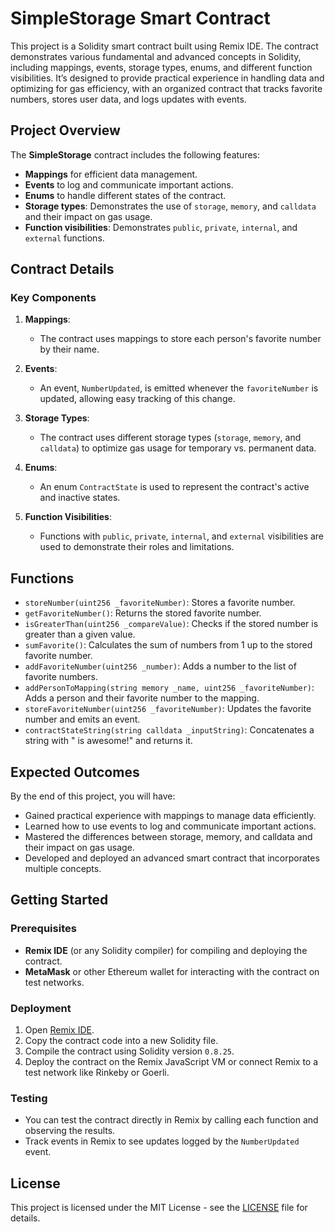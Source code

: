 # SimpleStorage Smart Contract

This project is a Solidity smart contract built using Remix IDE. The contract demonstrates various fundamental and advanced concepts in Solidity, including mappings, events, storage types, enums, and different function visibilities. It’s designed to provide practical experience in handling data and optimizing for gas efficiency, with an organized contract that tracks favorite numbers, stores user data, and logs updates with events.

## Project Overview

The **SimpleStorage** contract includes the following features:
- **Mappings** for efficient data management.
- **Events** to log and communicate important actions.
- **Enums** to handle different states of the contract.
- **Storage types**: Demonstrates the use of `storage`, `memory`, and `calldata` and their impact on gas usage.
- **Function visibilities**: Demonstrates `public`, `private`, `internal`, and `external` functions.

## Contract Details

### Key Components

1. **Mappings**: 
   - The contract uses mappings to store each person's favorite number by their name.
   
2. **Events**:
   - An event, `NumberUpdated`, is emitted whenever the `favoriteNumber` is updated, allowing easy tracking of this change.

3. **Storage Types**:
   - The contract uses different storage types (`storage`, `memory`, and `calldata`) to optimize gas usage for temporary vs. permanent data.

4. **Enums**:
   - An enum `ContractState` is used to represent the contract's active and inactive states.

5. **Function Visibilities**:
   - Functions with `public`, `private`, `internal`, and `external` visibilities are used to demonstrate their roles and limitations.

## Functions

- `storeNumber(uint256 _favoriteNumber)`: Stores a favorite number.
- `getFavoriteNumber()`: Returns the stored favorite number.
- `isGreaterThan(uint256 _compareValue)`: Checks if the stored number is greater than a given value.
- `sumFavorite()`: Calculates the sum of numbers from 1 up to the stored favorite number.
- `addFavoriteNumber(uint256 _number)`: Adds a number to the list of favorite numbers.
- `addPersonToMapping(string memory _name, uint256 _favoriteNumber)`: Adds a person and their favorite number to the mapping.
- `storeFavoriteNumber(uint256 _favoriteNumber)`: Updates the favorite number and emits an event.
- `contractStateString(string calldata _inputString)`: Concatenates a string with " is awesome!" and returns it.

## Expected Outcomes

By the end of this project, you will have:
- Gained practical experience with mappings to manage data efficiently.
- Learned how to use events to log and communicate important actions.
- Mastered the differences between storage, memory, and calldata and their impact on gas usage.
- Developed and deployed an advanced smart contract that incorporates multiple concepts.

## Getting Started

### Prerequisites
- **Remix IDE** (or any Solidity compiler) for compiling and deploying the contract.
- **MetaMask** or other Ethereum wallet for interacting with the contract on test networks.

### Deployment
1. Open [Remix IDE](https://remix.ethereum.org/).
2. Copy the contract code into a new Solidity file.
3. Compile the contract using Solidity version `0.8.25`.
4. Deploy the contract on the Remix JavaScript VM or connect Remix to a test network like Rinkeby or Goerli.

### Testing
- You can test the contract directly in Remix by calling each function and observing the results.
- Track events in Remix to see updates logged by the `NumberUpdated` event.

## License

This project is licensed under the MIT License - see the [LICENSE](LICENSE) file for details.
